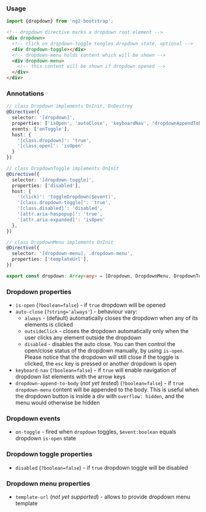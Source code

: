 ### Usage
```typescript
import {dropdown} from 'ng2-bootstrap';
```

```html
<!-- dropdown directive marks a dropdown root element -->
<div dropdown>
  <!-- click on dropdown-toggle toogles dropdown state, optional -->
  <div dropdown-toggle></div>
  <!-- dropdown-menu holds content which will be shown -->
  <div dropdown-menu>
    <!-- this content will be shown if dropdown opened -->
  </div>
</div>
```

### Annotations
```typescript
// class Dropdown implements OnInit, OnDestroy
@Directive({
  selector: '[dropdown]',
  properties: ['isOpen', 'autoClose', 'keyboardNav', 'dropdownAppendToBody'],
  events: ['onToggle'],
  host: {
    '[class.dropdown]': 'true',
    '[class.open]': 'isOpen'
  }
})

// class DropdownToggle implements OnInit
@Directive({
  selector: '[dropdown-toggle]',
  properties: ['disabled'],
  host: {
    '(click)': 'toggleDropdown($event)',
    '[class.dropdown-toggle]': 'true',
    '[class.disabled]': 'disabled',
    '[attr.aria-haspopup]': 'true',
    '[attr.aria-expanded]': 'isOpen'
  },
})

// class DropdownMenu implements OnInit
@Directive({
  selector: '[dropdown-menu], .dropdown-menu',
  properties: ['templateUrl'],
})

export const dropdown: Array<any> = [Dropdown, DropdownMenu, DropdownToggle];
```

### Dropdown properties
- `is-open` (`?boolean=false`) - if `true` dropdown will be opened
- `auto-close` (`?string='always'`) - behaviour vary:
    * `always` - (default) automatically closes the dropdown when any of its elements is clicked
    * `outsideClick` - closes the dropdown automatically only when the user clicks any element outside the dropdown
    * `disabled` - disables the auto close. You can then control the open/close status of the dropdown manually, by using `is-open`. Please notice that the dropdown will still close if the toggle is clicked, the `esc` key is pressed or another dropdown is open
- `keyboard-nav` (`?boolean=false`) - if `true` will enable navigation of dropdown list elements with the arrow keys
- `dropdown-append-to-body` (*not yet tested*) (`?boolean=false`) - if `true` `dropdown-menu` content will be appended to the body. This is useful when the dropdown button is inside a div with `overflow: hidden`, and the menu would otherwise be hidden

### Dropdown events
- `on-toggle` - fired when `dropdown` toggles, `$event:boolean` equals dropdown `is-open` state

### Dropdown toggle properties
- `disabled` (`?boolean=false`) - if `true` dropdown toggle will be disabled

### Dropdown menu properties
- `template-url` (*not yet supported*) - allows to provide dropdown menu template
